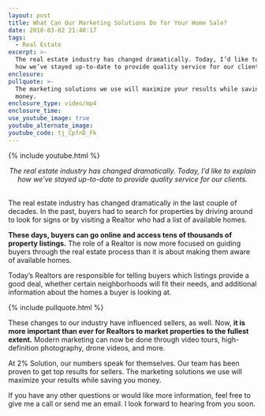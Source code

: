 ```yaml
---
layout: post
title: What Can Our Marketing Solutions Do for Your Home Sale?
date: 2018-03-02 21:40:17
tags:
  - Real Estate
excerpt: >-
  The real estate industry has changed dramatically. Today, I’d like to explain
  how we’ve stayed up-to-date to provide quality service for our clients.
enclosure:
pullquote: >-
  The marketing solutions we use will maximize your results while saving you
  money.
enclosure_type: video/mp4
enclosure_time:
use_youtube_image: true
youtube_alternate_image:
youtube_code: tj_CpfnD_Fk
---
```


{% include youtube.html %}

<center><em>The real estate industry has changed dramatically. Today, I&rsquo;d like to explain how we&rsquo;ve stayed up-to-date to provide quality service for our clients.</em></center>

<center>&nbsp;</center>

The real estate industry has changed dramatically in the last couple of decades. In the past, buyers had to search for properties by driving around to look for signs or by visiting a Realtor who had a list of available homes.&nbsp;

**These days, buyers can go online and access tens of thousands of property listings.** The role of a Realtor is now more focused on guiding buyers through the real estate process than it is about making them aware of available homes.&nbsp;

Today’s Realtors are responsible for telling buyers which listings provide a good deal, whether certain neighborhoods will fit their needs, and additional information about the homes a buyer is looking at.

{% include pullquote.html %}

These changes to our industry have influenced sellers, as well. Now, **it is more important than ever for Realtors to market properties to the fullest extent.** Modern marketing can now be done through video tours, high-definition photography, drone videos, and more.&nbsp;

At 2% Solution, our numbers speak for themselves. Our team has been proven to get top results for sellers. The marketing solutions we use will maximize your results while saving you money.

If you have any other questions or would like more information, feel free to give me a call or send me an email. I look forward to hearing from you soon.<br>&nbsp;